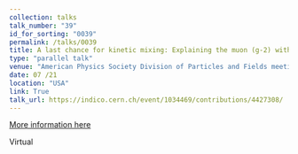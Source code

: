 ```yaml
---
collection: talks
talk_number: "39"
id_for_sorting: "0039"
permalink: /talks/0039
title: A last chance for kinetic mixing: Explaining the muon (g-2) with semi-visible dark photons 
type: "parallel talk"
venue: "American Physics Society Division of Particles and Fields meeting"
date: 07 /21
location: "USA"
link: True 
talk_url: https://indico.cern.ch/event/1034469/contributions/4427308/ 
---
```


[More information here](https://indico.cern.ch/event/1034469/contributions/4427308/)

Virtual
